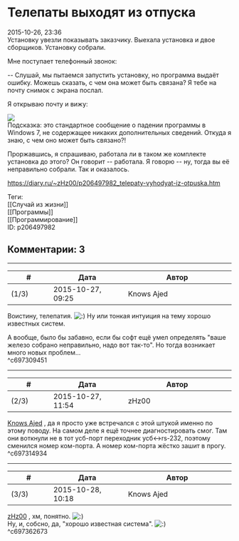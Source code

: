 Телепаты выходят из отпуска
===========================

  
2015-10-26, 23:36  
 Установку увезли показывать заказчику. Выехала установка и двое сборщиков. Установку собрали.   
   
 Мне поступает телефонный звонок:   
   
 -- Слушай, мы пытаемся запустить установку, но программа выдаёт ошибку. Можешь сказать, с чем она может быть связана? Я тебе на почту снимок с экрана послал.   
   
 Я открываю почту и вижу:   
   
   [![](http://i.imgur.com/i5GhGFHl.jpg)](http://i.imgur.com/i5GhGFH.jpg)     
 Подсказка: это стандартное сообщение о падении программы в Windows 7, не содержащее никаких дополнительных сведений. Откуда я знаю, с чем оно может быть связано?!   
   
 Проржавшись, я спрашиваю, работала ли в таком же комплекте установка до этого? Он говорит -- работала. Я говорю -- ну, тогда вы её неправильно собрали. Так и оказалось.   
  
<https://diary.ru/~zHz00/p206497982_telepaty-vyhodyat-iz-otpuska.htm>  
  
Теги:  
[[Случай из жизни]]  
[[Программы]]  
[[Программирование]]  
ID: p206497982  


Комментарии: 3
--------------

  


---



|         #         |              Дата              |                     Автор                     |           ID           |
| --- | --- | --- | --- |
| (1/3) | 2015-10-27, 09:25 | Knows Ajed | c697309451 |

  
 Воистину, телепатия. ![:)](http://static.diary.ru/picture/3.gif) Ну или тонкая интуиция на тему хорошо известных систем.   
   
 А вообще, было бы забавно, если бы софт ещё умел определять "ваше железо собрано неправильно, надо вот так-то". Но тогда возникает много новых проблем...   
 ^c697309451

---



|         #         |              Дата              |                     Автор                     |           ID           |
| --- | --- | --- | --- |
| (2/3) | 2015-10-27, 11:54 | zHz00 | c697314934 |

  
  [Knows Ajed](http://Who-Knows-Ajed.diary.ru "Who Knows Ajed?")  , да я просто уже встречался с этой штукой именно по этому поводу. На самом деле я ещё точнее диагностировать смог. Там они воткнули не в тот усб-порт переходник усб<->rs-232, поэтому сменился номер ком-порта. А номер ком-порта жёстко зашит в прогу.   
 ^c697314934

---



|         #         |              Дата              |                     Автор                     |           ID           |
| --- | --- | --- | --- |
| (3/3) | 2015-10-28, 10:18 | Knows Ajed | c697362673 |

  
  [zHz00](https://zHz00.diary.ru "Untitled")  , хм, понятно. ![:)](http://static.diary.ru/picture/3.gif)   
 Ну, и, собсно, да, "хорошо известная система". ![:)](http://static.diary.ru/picture/3.gif)   
 ^c697362673